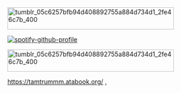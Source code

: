 <img width="375" height="50" alt="tumblr_05c6257bfb94d408892755a884d734d1_2fe46c7b_400" src="https://github.com/user-attachments/assets/3495ba65-d494-49e7-829e-3908e871392a" />



[![spotify-github-profile](https://spotify-github-profile.kittinanx.com/api/view?uid=31rjpcorofdavo2urkpbmj4p3z3m&cover_image=true&theme=novatorem&show_offline=false&background_color=000000&interchange=false&bar_color=000000&bar_color_cover=true)](https://spotify-github-profile.kittinanx.com/api/view?uid=31rjpcorofdavo2urkpbmj4p3z3m&redirect=true)

<img width="375" height="50" alt="tumblr_05c6257bfb94d408892755a884d734d1_2fe46c7b_400" src="https://github.com/user-attachments/assets/3495ba65-d494-49e7-829e-3908e871392a" />

https://tamtrummm.atabook.org/ , 


